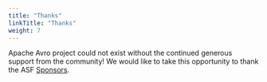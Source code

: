```yaml
---
title: "Thanks"
linkTitle: "Thanks"
weight: 7
---
```


Apache Avro project could not exist without the continued generous support from the community! We would like to take this opportunity to thank the ASF [Sponsors](https://www.apache.org/foundation/thanks.html). 